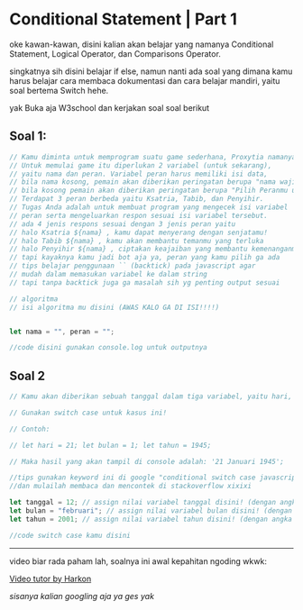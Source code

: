 # Conditional Statement | Part 1

oke kawan-kawan, disini kalian akan belajar yang namanya Conditional Statement, Logical Operator, dan Comparisons Operator.

singkatnya sih disini belajar if else, namun nanti ada soal yang dimana kamu harus belajar cara membaca dokumentasi dan cara belajar mandiri, yaitu soal bertema Switch hehe.

yak Buka aja W3school dan kerjakan soal soal berikut

## Soal 1:
```js
// Kamu diminta untuk memprogram suatu game sederhana, Proxytia namanya. 
// Untuk memulai game itu diperlukan 2 variabel (untuk sekarang), 
// yaitu nama dan peran. Variabel peran harus memiliki isi data, 
// bila nama kosong, pemain akan diberikan peringatan berupa "nama wajib diisi"
// bila kosong pemain akan diberikan peringatan berupa "Pilih Peranmu untuk memulai game". 
// Terdapat 3 peran berbeda yaitu Ksatria, Tabib, dan Penyihir. 
// Tugas Anda adalah untuk membuat program yang mengecek isi variabel 
// peran serta mengeluarkan respon sesuai isi variabel tersebut.
// ada 4 jenis respons sesuai dengan 3 jenis peran yaitu
// halo Ksatria ${nama} , kamu dapat menyerang dengan senjatamu!
// halo Tabib ${nama} , kamu akan membantu temanmu yang terluka
// halo Penyihir ${nama} , ciptakan keajaiban yang membantu kemenanganmu!
// tapi kayaknya kamu jadi bot aja ya, peran yang kamu pilih ga ada
// tips belajar penggunaan `` (backtick) pada javascript agar
// mudah dalam memasukan variabel ke dalam string
// tapi tanpa backtick juga ga masalah sih yg penting output sesuai

// algoritma
// isi algoritma mu disini (AWAS KALO GA DI ISI!!!!)


let nama = "", peran = "";

//code disini gunakan console.log untuk outputnya

```

## Soal 2
```js
// Kamu akan diberikan sebuah tanggal dalam tiga variabel, yaitu hari, bulan, dan tahun. Disini kamu diminta untuk membuat format tanggal. Misal tanggal yang diberikan adalah hari 1, bulan 5, dan tahun 1945. Maka, output yang harus kamu proses adalah menjadi 1 Mei 1945.

// Gunakan switch case untuk kasus ini!

// Contoh:

// let hari = 21; let bulan = 1; let tahun = 1945;

// Maka hasil yang akan tampil di console adalah: '21 Januari 1945';

//tips gunakan keyword ini di google "conditional switch case javascript"
//dan mulailah membaca dan mencontek di stackoverflow xixixi

let tanggal = 12; // assign nilai variabel tanggal disini! (dengan angka antara 1 - 31)
let bulan = "februari"; // assign nilai variabel bulan disini! (dengan angka antara 1 - 12)
let tahun = 2001; // assign nilai variabel tahun disini! (dengan angka antara 1900 - 2200)

//code switch case kamu disini
```

---
video biar rada paham lah, soalnya ini awal kepahitan ngoding wkwk:

[Video tutor by Harkon](https://youtu.be/-YlMePibR6Y)

*sisanya kalian googling aja ya ges yak*
